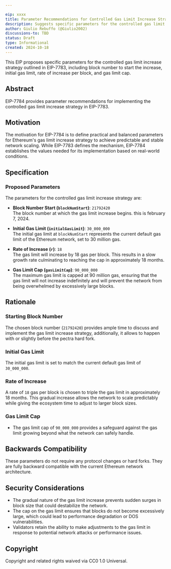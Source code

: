 ```yaml
---

eip: xxxx  
title: Parameter Recommendations for Controlled Gas Limit Increase Strategy  
description: Suggests specific parameters for the controlled gas limit increase strategy introduced in EIP-7783, including starting block number, initial gas limit, rate of increase, and gas limit cap.  
author: Giulio Rebuffo (@Giulio2002)
discussions-to: TBD
status: Draft  
type: Informational  
created: 2024-10-18  
---
```


This EIP proposes specific parameters for the controlled gas limit increase strategy outlined in EIP-7783, including block number to start the increase, initial gas limit, rate of increase per block, and gas limit cap.

## **Abstract**

EIP-7784 provides parameter recommendations for implementing the controlled gas limit increase strategy in EIP-7783.

## **Motivation**

The motivation for EIP-7784 is to define practical and balanced parameters for Ethereum's gas limit increase strategy to achieve predictable and stable network scaling. While EIP-7783 defines the mechanism, EIP-7784 establishes the values needed for its implementation based on real-world conditions.

## **Specification**

### **Proposed Parameters**

The parameters for the controlled gas limit increase strategy are:

- **Block Number Start (`blockNumStart`)**: `21792420`  
  The block number at which the gas limit increase begins. this is february 7, 2024.
  
- **Initial Gas Limit (`initialGasLimit`)**: `30_000_000`  
  The initial gas limit at `blockNumStart` represents the current default gas limit of the Ethereum network, set to 30 million gas.

- **Rate of Increase (`r`)**: `18`  
  The gas limit will increase by 18 gas per block. This results in a slow growth rate culminating to reaching the cap in approximately 18 months.

- **Gas Limit Cap (`gasLimitCap`)**: `90_000_000`  
  The maximum gas limit is capped at 90 million gas, ensuring that the gas limit will not increase indefinitely and will prevent the network from being overwhelmed by excessively large blocks.

## **Rationale**

### **Starting Block Number**

The chosen block number (`21792420`) provides ample time to discuss and implement the gas limit increase strategy, additionally, it allows to happen with or slightly before the pectra hard fork.
  
### **Initial Gas Limit**

The initial gas limit is set to match the current default gas limit of `30_000_000`.
  
### **Rate of Increase**

A rate of `18` gas per block is chosen to triple the gas limit in approximately 18 months. This gradual increase allows the network to scale predictably while giving the ecosystem time to adjust to larger block sizes.

### **Gas Limit Cap**

- The gas limit cap of `90_000_000` provides a safeguard against the gas limit growing beyond what the network can safely handle.

## **Backwards Compatibility**

These parameters do not require any protocol changes or hard forks. They are fully backward compatible with the current Ethereum network architecture.

## **Security Considerations**

- The gradual nature of the gas limit increase prevents sudden surges in block size that could destabilize the network.
- The cap on the gas limit ensures that blocks do not become excessively large, which could lead to performance degradation or DOS vulnerabilities.
- Validators retain the ability to make adjustments to the gas limit in response to potential network attacks or performance issues.

## **Copyright**

Copyright and related rights waived via CC0 1.0 Universal.


